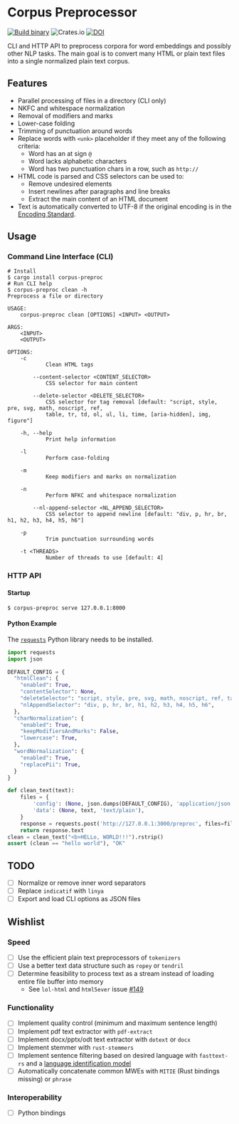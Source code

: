 # Corpus Preprocessor

[![Build binary](https://github.com/dosjorge/corpus-preproc/actions/workflows/release.yml/badge.svg)](https://github.com/dosjorge/corpus-preproc/actions/workflows/release.yml)
![Crates.io](https://img.shields.io/crates/v/corpus-preproc)
[![DOI](https://zenodo.org/badge/456014248.svg)](https://zenodo.org/badge/latestdoi/456014248)

CLI and HTTP API to preprocess corpora for word embeddings and possibly other NLP tasks. The main goal is to convert
many HTML or plain text files into a single normalized plain text corpus.


## Features
- Parallel processing of files in a directory (CLI only)
- NKFC and whitespace normalization
- Removal of modifiers and marks
- Lower-case folding
- Trimming of punctuation around words
- Replace words with `<unk>` placeholder if they meet any of the following criteria:
  - Word has an at sign `@`
  - Word lacks alphabetic characters
  - Word has two punctuation chars in a row, such as `http://`
- HTML code is parsed and CSS selectors can be used to:
  - Remove undesired elements
  - Insert newlines after paragraphs and line breaks
  - Extract the main content of an HTML document
- Text is automatically converted to UTF-8 if the original encoding is in the
  [Encoding Standard](https://encoding.spec.whatwg.org/#names-and-labels).

## Usage
### Command Line Interface (CLI)
```console
# Install
$ cargo install corpus-preproc
# Run CLI help
$ corpus-preproc clean -h
Preprocess a file or directory

USAGE:
    corpus-preproc clean [OPTIONS] <INPUT> <OUTPUT>

ARGS:
    <INPUT>     
    <OUTPUT>    

OPTIONS:
    -c
            Clean HTML tags

        --content-selector <CONTENT_SELECTOR>
            CSS selector for main content

        --delete-selector <DELETE_SELECTOR>
            CSS selector for tag removal [default: "script, style, pre, svg, math, noscript, ref,
            table, tr, td, ol, ul, li, time, [aria-hidden], img, figure"]

    -h, --help
            Print help information

    -l
            Perform case-folding

    -m
            Keep modifiers and marks on normalization

    -n
            Perform NFKC and whitespace normalization

        --nl-append-selector <NL_APPEND_SELECTOR>
            CSS selector to append newline [default: "div, p, hr, br, h1, h2, h3, h4, h5, h6"]

    -p
            Trim punctuation surrounding words

    -t <THREADS>
            Number of threads to use [default: 4]
```
### HTTP API

#### Startup
```console
$ corpus-preproc serve 127.0.0.1:8000
```
#### Python Example
The [`requests`](https://docs.python-requests.org/en/latest/user/install/) Python library needs to be installed.
```python
import requests
import json

DEFAULT_CONFIG = {
  "htmlClean": {
    "enabled": True,
    "contentSelector": None,
    "deleteSelector": "script, style, pre, svg, math, noscript, ref, table, tr, td, ol, ul, li, time, [aria-hidden], img, figure",
    "nlAppendSelector": "div, p, hr, br, h1, h2, h3, h4, h5, h6",
  },
  "charNormalization": {
    "enabled": True,
    "keepModifiersAndMarks": False,
    "lowercase": True,
  },
  "wordNormalization": {
    "enabled": True,
    "replacePii": True,
  }
}

def clean_text(text):
    files = {
        'config': (None, json.dumps(DEFAULT_CONFIG), 'application/json'), # optional
        'data': (None, text, 'text/plain'),
    }
    response = requests.post('http://127.0.0.1:3000/preproc', files=files)
    return response.text
clean = clean_text("<b>HELLo, WORLD!!!").rstrip()
assert (clean == "hello world"), "OK"
```

## TODO
- [ ] Normalize or remove inner word separators
- [ ] Replace `indicatif` with `linya`
- [ ] Export and load CLI options as JSON files
## Wishlist
### Speed
- [ ] Use the efficient plain text preprocessors of `tokenizers`
- [ ] Use a better text data structure such as `ropey` or `tendril`
- [ ] Determine feasibility to process text as a stream instead of loading entire file buffer into memory
  - See `lol-html` and `html5ever` issue [#149](https://github.com/servo/html5ever/issues/149)
### Functionality
- [ ] Implement quality control (minimum and maximum sentence length)
- [ ] Implement pdf text extractor with `pdf-extract`
- [ ] Implement docx/pptx/odt text extractor with `dotext` or `docx`
- [ ] Implement stemmer with `rust-stemmers`
- [ ] Implement sentence filtering based on desired language with `fasttext-rs` and a
      [language identification model](https://fasttext.cc/blog/2017/10/02/blog-post.html)
- [ ] Automatically concatenate common MWEs with `MITIE` (Rust bindings missing) or `phrase`
### Interoperability
- [ ] Python bindings